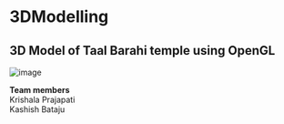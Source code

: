 # 3DModelling

## 3D Model of Taal Barahi temple using OpenGL

![image](https://github.com/Bataju/3DModelling/assets/83525214/250ba1d3-64d4-4396-9e43-4d82e257a5eb)

**Team members** <br />
Krishala Prajapati <br />
Kashish Bataju
